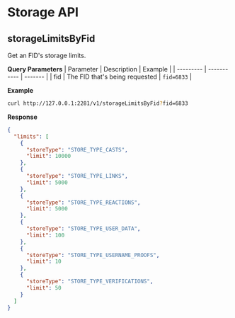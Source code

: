 # Storage API

## storageLimitsByFid

Get an FID's storage limits.

**Query Parameters**
| Parameter | Description | Example |
| --------- | ----------- | ------- |
| fid | The FID that's being requested | `fid=6833` |

**Example**

```bash
curl http://127.0.0.1:2281/v1/storageLimitsByFid?fid=6833
```

**Response**

```json
{
  "limits": [
    {
      "storeType": "STORE_TYPE_CASTS",
      "limit": 10000
    },
    {
      "storeType": "STORE_TYPE_LINKS",
      "limit": 5000
    },
    {
      "storeType": "STORE_TYPE_REACTIONS",
      "limit": 5000
    },
    {
      "storeType": "STORE_TYPE_USER_DATA",
      "limit": 100
    },
    {
      "storeType": "STORE_TYPE_USERNAME_PROOFS",
      "limit": 10
    },
    {
      "storeType": "STORE_TYPE_VERIFICATIONS",
      "limit": 50
    }
  ]
}
```
